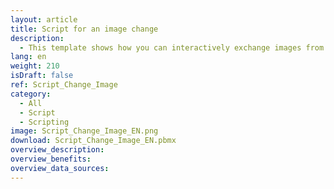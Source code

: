 ```yaml
---
layout: article
title: Script for an image change
description: 
  - This template shows how you can interactively exchange images from local or web resources.
lang: en
weight: 210
isDraft: false
ref: Script_Change_Image
category:
  - All
  - Script
  - Scripting
image: Script_Change_Image_EN.png
download: Script_Change_Image_EN.pbmx
overview_description:
overview_benefits:
overview_data_sources:
---
```

